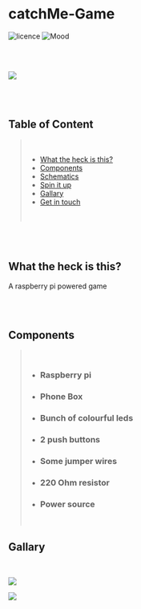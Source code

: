# **catchMe-Game**

![licence](https://img.shields.io/badge/Licence-MIT-blue) ![Mood](https://img.shields.io/badge/Mood-Game-green)

<br>
<br>

![](https://i.imgur.com/uwos0ar.jpg)

<br>
<br>

## Table of Content

>
><br>
>
> * [What the heck is this?](#What-the-heck-is-this?)
> * [Components](#Components)
> * [Schematics](#Schematics)
> * [Spin it up](#Run-bad-boy)
> * [Gallary](#Gallary)
> * [Get in touch](#Get-in-touch)
>
><br>

<br>
<br>

## What the heck is this?

A raspberry pi powered game 

<br>
<br>

## Components

><br>
>
> * ### Raspberry pi
> * ### Phone Box
> * ### Bunch of colourful leds
> * ### 2 push buttons
> * ### Some jumper wires
> * ### 220 Ohm resistor
> * ### Power source 
>
><br>
>

## Gallary

<br>


![](https://i.imgur.com/jLIhbwu.jpg)

![](https://i.imgur.com/COhxfmb.jpg)
